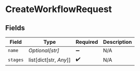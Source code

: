 # CreateWorkflowRequest


## Fields

| Field                  | Type                   | Required               | Description            |
| ---------------------- | ---------------------- | ---------------------- | ---------------------- |
| `name`                 | *Optional[str]*        | :heavy_minus_sign:     | N/A                    |
| `stages`               | list[dict[str, *Any*]] | :heavy_check_mark:     | N/A                    |
